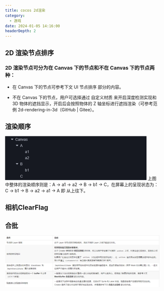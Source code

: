 ```yaml
---
title: cocos 2d渲染
category:
  - 游戏
date: 2024-01-05 14:16:00
headerDepth: 2
---
```


## 2D 渲染节点排序
### 2D 渲染节点可分为在 Canvas 下的节点和不在 Canvas 下的节点两种：

- 在 Canvas 下的节点可参考下文 UI 节点排序 部分的内容。

- 不在 Canvas 下的节点，用户可选择通过 自定义材质 来开启深度检测实现和 3D 物体的遮挡显示，开启后会按照物体的 Z 轴坐标进行遮挡渲染（可参考范例 2d-rendering-in-3d（GitHub | Gitee）。

## 渲染顺序
![Alt text](image.png)
上图中整体的渲染顺序则是：A -> a1 -> a2 -> B -> b1 -> C，在屏幕上的呈现状态为：C -> b1 -> B -> a2 -> a1 -> A 即 从上往下。

## 相机ClearFlag


## 合批
![Alt text](image-1.png)